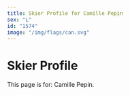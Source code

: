 ```yaml
---
title: Skier Profile for Camille Pepin
sex: "L"
id: "1574"
image: "/img/flags/can.svg" 
---
```


# Skier Profile

This page is for: Camille Pepin.
    